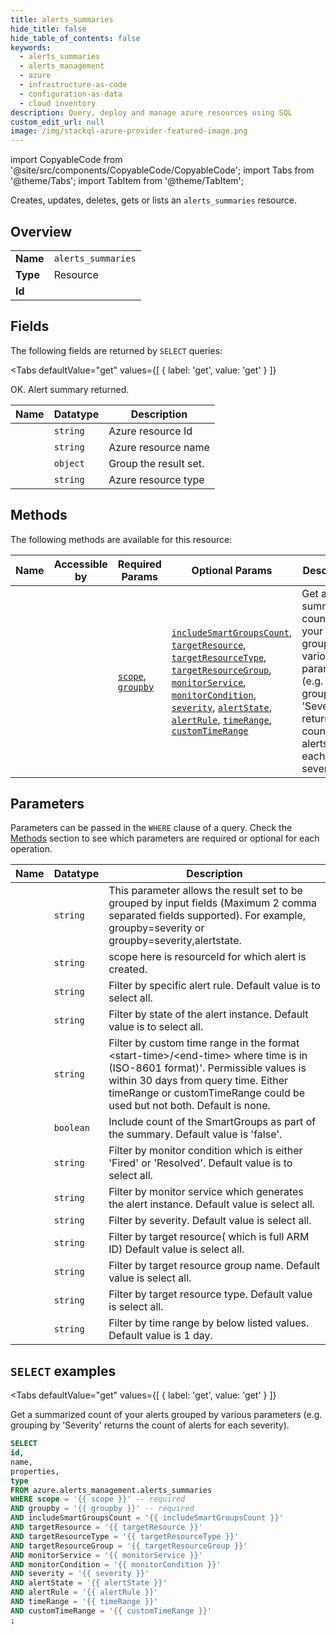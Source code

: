```yaml
--- 
title: alerts_summaries
hide_title: false
hide_table_of_contents: false
keywords:
  - alerts_summaries
  - alerts_management
  - azure
  - infrastructure-as-code
  - configuration-as-data
  - cloud inventory
description: Query, deploy and manage azure resources using SQL
custom_edit_url: null
image: /img/stackql-azure-provider-featured-image.png
---
```


import CopyableCode from '@site/src/components/CopyableCode/CopyableCode';
import Tabs from '@theme/Tabs';
import TabItem from '@theme/TabItem';

Creates, updates, deletes, gets or lists an <code>alerts_summaries</code> resource.

## Overview
<table><tbody>
<tr><td><b>Name</b></td><td><code>alerts_summaries</code></td></tr>
<tr><td><b>Type</b></td><td>Resource</td></tr>
<tr><td><b>Id</b></td><td><CopyableCode code="azure.alerts_management.alerts_summaries" /></td></tr>
</tbody></table>

## Fields

The following fields are returned by `SELECT` queries:

<Tabs
    defaultValue="get"
    values={[
        { label: 'get', value: 'get' }
    ]}
>
<TabItem value="get">

OK. Alert summary returned.

<table>
<thead>
    <tr>
    <th>Name</th>
    <th>Datatype</th>
    <th>Description</th>
    </tr>
</thead>
<tbody>
<tr>
    <td><CopyableCode code="id" /></td>
    <td><code>string</code></td>
    <td>Azure resource Id</td>
</tr>
<tr>
    <td><CopyableCode code="name" /></td>
    <td><code>string</code></td>
    <td>Azure resource name</td>
</tr>
<tr>
    <td><CopyableCode code="properties" /></td>
    <td><code>object</code></td>
    <td>Group the result set.</td>
</tr>
<tr>
    <td><CopyableCode code="type" /></td>
    <td><code>string</code></td>
    <td>Azure resource type</td>
</tr>
</tbody>
</table>
</TabItem>
</Tabs>

## Methods

The following methods are available for this resource:

<table>
<thead>
    <tr>
    <th>Name</th>
    <th>Accessible by</th>
    <th>Required Params</th>
    <th>Optional Params</th>
    <th>Description</th>
    </tr>
</thead>
<tbody>
<tr>
    <td><a href="#get"><CopyableCode code="get" /></a></td>
    <td><CopyableCode code="select" /></td>
    <td><a href="#parameter-scope"><code>scope</code></a>, <a href="#parameter-groupby"><code>groupby</code></a></td>
    <td><a href="#parameter-includeSmartGroupsCount"><code>includeSmartGroupsCount</code></a>, <a href="#parameter-targetResource"><code>targetResource</code></a>, <a href="#parameter-targetResourceType"><code>targetResourceType</code></a>, <a href="#parameter-targetResourceGroup"><code>targetResourceGroup</code></a>, <a href="#parameter-monitorService"><code>monitorService</code></a>, <a href="#parameter-monitorCondition"><code>monitorCondition</code></a>, <a href="#parameter-severity"><code>severity</code></a>, <a href="#parameter-alertState"><code>alertState</code></a>, <a href="#parameter-alertRule"><code>alertRule</code></a>, <a href="#parameter-timeRange"><code>timeRange</code></a>, <a href="#parameter-customTimeRange"><code>customTimeRange</code></a></td>
    <td>Get a summarized count of your alerts grouped by various parameters (e.g. grouping by 'Severity' returns the count of alerts for each severity).</td>
</tr>
</tbody>
</table>

## Parameters

Parameters can be passed in the `WHERE` clause of a query. Check the [Methods](#methods) section to see which parameters are required or optional for each operation.

<table>
<thead>
    <tr>
    <th>Name</th>
    <th>Datatype</th>
    <th>Description</th>
    </tr>
</thead>
<tbody>
<tr id="parameter-groupby">
    <td><CopyableCode code="groupby" /></td>
    <td><code>string</code></td>
    <td>This parameter allows the result set to be grouped by input fields (Maximum 2 comma separated fields supported). For example, groupby=severity or groupby=severity,alertstate.</td>
</tr>
<tr id="parameter-scope">
    <td><CopyableCode code="scope" /></td>
    <td><code>string</code></td>
    <td>scope here is resourceId for which alert is created.</td>
</tr>
<tr id="parameter-alertRule">
    <td><CopyableCode code="alertRule" /></td>
    <td><code>string</code></td>
    <td>Filter by specific alert rule.  Default value is to select all.</td>
</tr>
<tr id="parameter-alertState">
    <td><CopyableCode code="alertState" /></td>
    <td><code>string</code></td>
    <td>Filter by state of the alert instance. Default value is to select all.</td>
</tr>
<tr id="parameter-customTimeRange">
    <td><CopyableCode code="customTimeRange" /></td>
    <td><code>string</code></td>
    <td>Filter by custom time range in the format &lt;start-time&gt;/&lt;end-time&gt;  where time is in (ISO-8601 format)'. Permissible values is within 30 days from  query time. Either timeRange or customTimeRange could be used but not both. Default is none.</td>
</tr>
<tr id="parameter-includeSmartGroupsCount">
    <td><CopyableCode code="includeSmartGroupsCount" /></td>
    <td><code>boolean</code></td>
    <td>Include count of the SmartGroups as part of the summary. Default value is 'false'.</td>
</tr>
<tr id="parameter-monitorCondition">
    <td><CopyableCode code="monitorCondition" /></td>
    <td><code>string</code></td>
    <td>Filter by monitor condition which is either 'Fired' or 'Resolved'. Default value is to select all.</td>
</tr>
<tr id="parameter-monitorService">
    <td><CopyableCode code="monitorService" /></td>
    <td><code>string</code></td>
    <td>Filter by monitor service which generates the alert instance. Default value is select all.</td>
</tr>
<tr id="parameter-severity">
    <td><CopyableCode code="severity" /></td>
    <td><code>string</code></td>
    <td>Filter by severity.  Default value is select all.</td>
</tr>
<tr id="parameter-targetResource">
    <td><CopyableCode code="targetResource" /></td>
    <td><code>string</code></td>
    <td>Filter by target resource( which is full ARM ID) Default value is select all.</td>
</tr>
<tr id="parameter-targetResourceGroup">
    <td><CopyableCode code="targetResourceGroup" /></td>
    <td><code>string</code></td>
    <td>Filter by target resource group name. Default value is select all.</td>
</tr>
<tr id="parameter-targetResourceType">
    <td><CopyableCode code="targetResourceType" /></td>
    <td><code>string</code></td>
    <td>Filter by target resource type. Default value is select all.</td>
</tr>
<tr id="parameter-timeRange">
    <td><CopyableCode code="timeRange" /></td>
    <td><code>string</code></td>
    <td>Filter by time range by below listed values. Default value is 1 day.</td>
</tr>
</tbody>
</table>

## `SELECT` examples

<Tabs
    defaultValue="get"
    values={[
        { label: 'get', value: 'get' }
    ]}
>
<TabItem value="get">

Get a summarized count of your alerts grouped by various parameters (e.g. grouping by 'Severity' returns the count of alerts for each severity).

```sql
SELECT
id,
name,
properties,
type
FROM azure.alerts_management.alerts_summaries
WHERE scope = '{{ scope }}' -- required
AND groupby = '{{ groupby }}' -- required
AND includeSmartGroupsCount = '{{ includeSmartGroupsCount }}'
AND targetResource = '{{ targetResource }}'
AND targetResourceType = '{{ targetResourceType }}'
AND targetResourceGroup = '{{ targetResourceGroup }}'
AND monitorService = '{{ monitorService }}'
AND monitorCondition = '{{ monitorCondition }}'
AND severity = '{{ severity }}'
AND alertState = '{{ alertState }}'
AND alertRule = '{{ alertRule }}'
AND timeRange = '{{ timeRange }}'
AND customTimeRange = '{{ customTimeRange }}'
;
```
</TabItem>
</Tabs>
